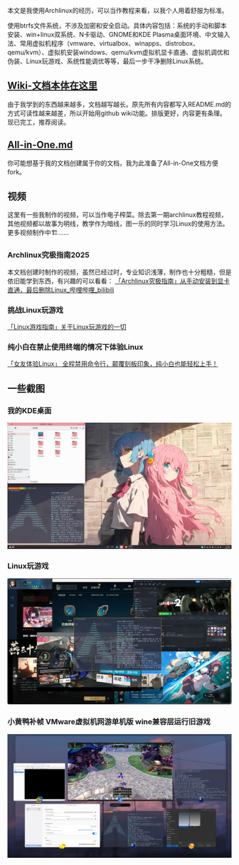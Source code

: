 本文是我使用Archlinux的经历，可以当作教程来看，以我个人用着舒服为标准。

使用btrfs文件系统，不涉及加密和安全启动。具体内容包括：系统的手动和脚本安装、win+linux双系统、N卡驱动、GNOME和KDE Plasma桌面环境、中文输入法、常用虚拟机程序（vmware、virtualbox、winapps、distrobox、qemu/kvm）、虚拟机安装windows、qemu/kvm虚拟机显卡直通、虚拟机调优和伪装、Linux玩游戏、系统性能调优等等，最后一步干净删除Linux系统。

## [Wiki-文档本体在这里](https://github.com/SHORiN-KiWATA/ShorinArchExperience-ArchlinuxGuide/wiki)

由于我学到的东西越来越多，文档越写越长。原先所有内容都写入README.md的方式可读性越来越差，所以开始用github wiki功能。排版更好，内容更有条理。现已完工，推荐阅读。

## [All-in-One.md](All-in-One.md#目录)

你可能想基于我的文档创建属于你的文档，我为此准备了All-in-One文档方便fork。

## 视频

这里有一些我制作的视频，可以当作电子榨菜。除去第一期archlinux教程视频，其他视频都以故事为明线，教学作为暗线，图一乐的同时学习Linux的使用方法。更多视频制作中🏗……

### Archlinux究极指南2025

本文档创建时制作的视频，虽然已经过时，专业知识浅薄，制作也十分粗糙，但是依旧能学到东西，有兴趣的可以看看： [「Archlinux究极指南」从手动安装到显卡直通，最后删除Linux_哔哩哔哩_bilibili](https://www.bilibili.com/video/BV1L2gxzVEgs/?spm_id_from=333.1387.homepage.video_card.click&vd_source=65a8f230813d56660e48ae1afdfa4182)

### 挑战Linux玩游戏

[「Linux游戏指南」关于Linux玩游戏的一切](https://www.bilibili.com/video/BV1zyttzPEmp/?share_source=copy_web)

### 纯小白在禁止使用终端的情况下体验Linux

[「女友体验Linux」 全程禁用命令行，颠覆刻板印象，纯小白也能轻松上手！](https://www.bilibili.com/video/BV1YvenzUEFf/?share_source=copy_web)



## 一些截图

### 我的KDE桌面

![我的KDE桌面](pictures/KDE-preview.png)

### Linux玩游戏

![](pictures/Linux玩游戏.png)

### 小黄鸭补帧 VMware虚拟机网游单机版 wine兼容层运行旧游戏

![](pictures/小黄鸭补帧、wine运行老游戏、vmware网游单机版.png)
